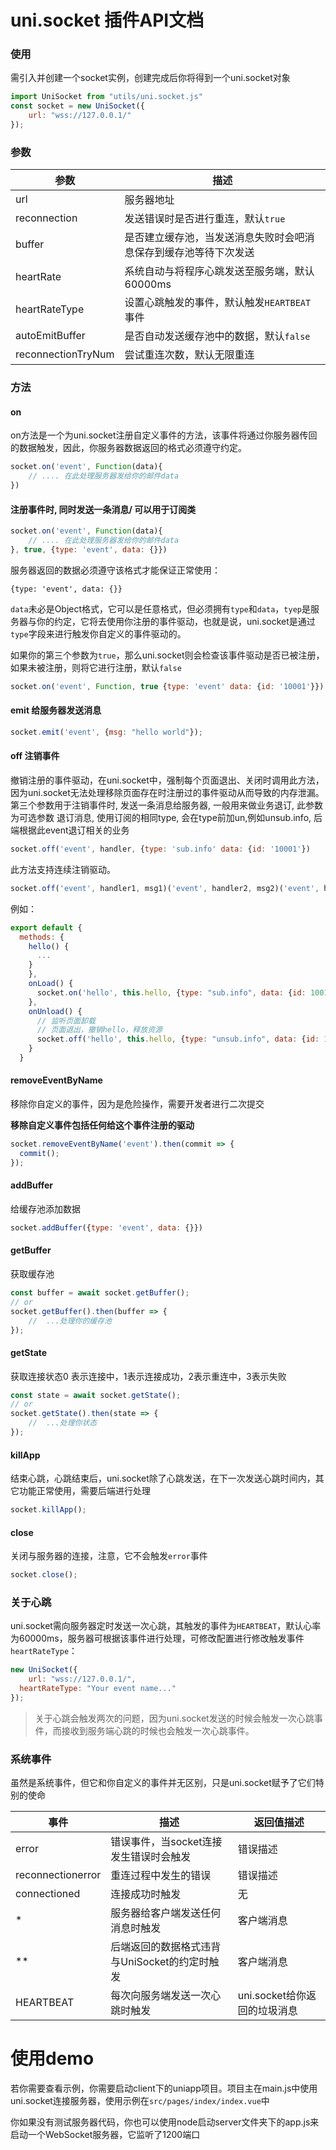 # uni.socket 插件API文档

### 使用

需引入并创建一个socket实例，创建完成后你将得到一个uni.socket对象

```javascript
import UniSocket from "utils/uni.socket.js"
const socket = new UniSocket({
	url: "wss://127.0.0.1/"
});
```



### 参数

| 参数           | 描述                                                         |
| -------------- | ------------------------------------------------------------ |
| url            | 服务器地址                                                   |
| reconnection   | 发送错误时是否进行重连，默认`true`                           |
| buffer         | 是否建立缓存池，当发送消息失败时会吧消息保存到缓存池等待下次发送 |
| heartRate      | 系统自动与将程序心跳发送至服务端，默认60000ms                |
| heartRateType  | 设置心跳触发的事件，默认触发`HEARTBEAT`事件                  |
| autoEmitBuffer | 是否自动发送缓存池中的数据，默认`false`                      |
| reconnectionTryNum | 尝试重连次数，默认无限重连                      |


### 方法

#### on

on方法是一个为uni.socket注册自定义事件的方法，该事件将通过你服务器传回的数据触发，因此，你服务器数据返回的格式必须遵守约定。

```javascript
socket.on('event', Function(data){
	// .... 在此处理服务器发给你的邮件data          
})
```

#### 注册事件时, 同时发送一条消息/ 可以用于订阅类
```javascript
socket.on('event', Function(data){
	// .... 在此处理服务器发给你的邮件data          
}, true, {type: 'event', data: {}})
```

服务器返回的数据必须遵守该格式才能保证正常使用：

`{type: 'event', data: {}}`

`data`未必是Object格式，它可以是任意格式，但必须拥有`type`和`data`，`tyep`是服务器与你的约定，它将去使用你注册的事件驱动，也就是说，uni.socket是通过`type`字段来进行触发你自定义的事件驱动的。

如果你的第三个参数为`true`，那么uni.socket则会检查该事件驱动是否已被注册，如果未被注册，则将它进行注册，默认`false`

```javascript
socket.on('event', Function, true {type: 'event' data: {id: '10001'}});
```

#### emit 给服务器发送消息

```javascript
socket.emit('event', {msg: "hello world"});
```

#### off 注销事件

撤销注册的事件驱动，在uni.socket中，强制每个页面退出、关闭时调用此方法，因为uni.socket无法处理移除页面存在时注册过的事件驱动从而导致的内存泄漏。
第三个参数用于注销事件时, 发送一条消息给服务器, 一般用来做业务退订, 此参数为可选参数
退订消息, 使用订阅的相同type, 会在type前加un,例如unsub.info, 后端根据此event退订相关的业务
```javascript
socket.off('event', handler, {type: 'sub.info' data: {id: '10001'})
```

此方法支持连续注销驱动。

```javascript
socket.off('event', handler1, msg1)('event', handler2, msg2)('event', handler3 , msg3);
```

例如：

```js
export default {
  methods: {
    hello() {
      ...
    }
    },
    onLoad() {
      socket.on('hello', this.hello, {type: "sub.info", data: {id: 1001}});
    },
    onUnload() {
      // 监听页面卸载
      // 页面退出，撤销hello，释放资源
      socket.off('hello', this.hello, {type: "unsub.info", data: {id: 1001}});
    }
  }
```



#### removeEventByName

移除你自定义的事件，因为是危险操作，需要开发者进行二次提交

**移除自定义事件包括任何给这个事件注册的驱动**

```javascript
socket.removeEventByName('event').then(commit => {
  commit();
});
```

#### addBuffer

给缓存池添加数据

```javascript
socket.addBuffer({type: 'event', data: {}})
```

#### getBuffer

获取缓存池

```javascript
const buffer = await socket.getBuffer();
// or
socket.getBuffer().then(buffer => {
	//  ...处理你的缓存池
});
```


#### getState

获取连接状态0 表示连接中，1表示连接成功，2表示重连中，3表示失败

```javascript
const state = await socket.getState();
// or
socket.getState().then(state => {
	//  ...处理你状态
});
```

#### killApp

结束心跳，心跳结束后，uni.socket除了心跳发送，在下一次发送心跳时间内，其它功能正常使用，需要后端进行处理

```javascript
socket.killApp();
```

#### close

关闭与服务器的连接，注意，它不会触发`error`事件

```javascript
socket.close();
```

### 关于心跳

uni.socket需向服务器定时发送一次心跳，其触发的事件为`HEARTBEAT`，默认心率为60000ms，服务器可根据该事件进行处理，可修改配置进行修改触发事件`heartRateType`：

```javascript
new UniSocket({
	url: "wss://127.0.0.1/",
  heartRateType: "Your event name..."
});
```

> 关于心跳会触发两次的问题，因为uni.socket发送的时候会触发一次心跳事件，而接收到服务端心跳的时候也会触发一次心跳事件。

### 系统事件

虽然是系统事件，但它和你自定义的事件并无区别，只是uni.socket赋予了它们特别的使命

| 事件              | 描述                                          | 返回值描述                   |
| ----------------- | --------------------------------------------- | ---------------------------- |
| error             | 错误事件，当socket连接发生错误时会触发        | 错误描述                     |
| reconnectionerror | 重连过程中发生的错误                          | 错误描述                     |
| connectioned      | 连接成功时触发                                | 无                           |
| \*                | 服务器给客户端发送任何消息时触发              | 客户端消息                   |
| \*\*              | 后端返回的数据格式违背与UniSocket的约定时触发 | 客户端消息                   |
| HEARTBEAT         | 每次向服务端发送一次心跳时触发                | uni.socket给你返回的垃圾消息 |




# 使用demo

若你需要查看示例，你需要启动client下的uniapp项目。项目主在main.js中使用uni.socket连接服务器，使用示例在`src/pages/index/index.vue`中


你如果没有测试服务器代码，你也可以使用node启动server文件夹下的app.js来启动一个WebSocket服务器，它监听了1200端口
